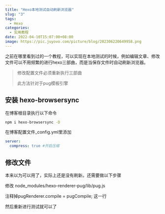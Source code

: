 ```yaml
---
title: "Hexo本地测试自动刷新浏览器"
slug: "3"
tags:
  - Hexo
categories:
  - 实用教程
date: 2022-04-10T15:07:00+08:00
image: https://pic.juyovo.com/picture/blog/202306220649958.png
---
```


之前在哪里看到过的一个教程，可以实现在本地测试的时候，例如编辑文章、修改文件可以不用频繁的进行hexo三部曲，而是当保存文件时自动刷新浏览器。

> 修改配置文件必须重新执行三部曲
>
> 此方法针对于pug模板引擎

## 安装 hexo-browsersync

在博客根目录执行以下命令

```bash
npm i hexo-browsersync -D
```

在博客配置文件_config.yml里添加

```yaml
server:
  compress: true #开启压缩
```

## 修改文件

本来以为可以用了，实际上还是没有刷新。还需要做以下步骤

修改 node_modules/hexo-renderer-pug/lib/pug.js

注释掉pugRenderer.compile = pugCompile; 这一行

然后重新进行测试就可以了

